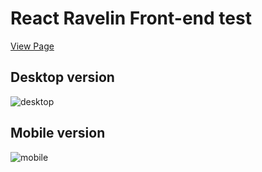 # React Ravelin Front-end test
[View Page](https://cindywritescode.github.io/react-ravelin-fron-end-test/)

## Desktop version
![desktop](https://user-images.githubusercontent.com/40741952/130279537-99c1bedd-2450-4e58-bf13-28dcb4d45ffe.png)

## Mobile version
![mobile](https://user-images.githubusercontent.com/40741952/130280258-93cf2be6-486b-4462-8be5-76119a9ed330.png)
